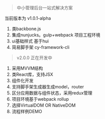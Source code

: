 > 中小管理后台一站式解决方案

当前版本为 v1.0.1-alpha 
1. 类backbone.js
2. 集成nunjucks。gulp+webpack 项目工程环境
3. ui基础样式 基于hui
4. 简易脚手架 cy-framework-cli

> v2.0.0 正在开发中
1. 采用MVVM结构
2. 类React库，支持JSX
3. 组件化开发
4. 支持脚手架生成器生成model，router
5. 区分应用数据与组件状态，采用redux管理
6. 项目环境基于webpack rollup
7. 选择VirtualDOM OR NativeDOM
8. 流程样例DEMO
